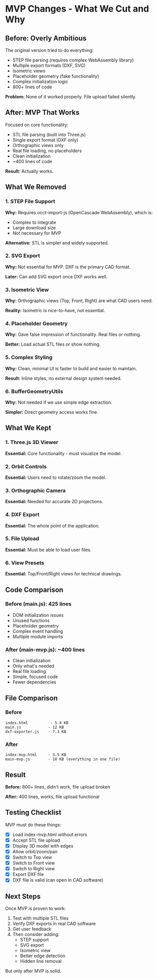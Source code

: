 # MVP Changes - What We Cut and Why

## Before: Overly Ambitious

The original version tried to do everything:
- STEP file parsing (requires complex WebAssembly library)
- Multiple export formats (DXF, SVG)
- Isometric views
- Placeholder geometry (fake functionality)
- Complex initialization logic
- 800+ lines of code

**Problem:** None of it worked properly. File upload failed silently.

## After: MVP That Works

Focused on core functionality:
- STL file parsing (built into Three.js)
- Single export format (DXF only)
- Orthographic views only
- Real file loading, no placeholders
- Clean initialization
- ~400 lines of code

**Result:** Actually works.

## What We Removed

### 1. STEP File Support
**Why:** Requires occt-import-js (OpenCascade WebAssembly), which is:
- Complex to integrate
- Large download size
- Not necessary for MVP

**Alternative:** STL is simpler and widely supported.

### 2. SVG Export
**Why:** Not essential for MVP. DXF is the primary CAD format.

**Later:** Can add SVG export once DXF works well.

### 3. Isometric View
**Why:** Orthographic views (Top, Front, Right) are what CAD users need.

**Reality:** Isometric is nice-to-have, not essential.

### 4. Placeholder Geometry
**Why:** Gave false impression of functionality. Real files or nothing.

**Better:** Load actual STL files or show nothing.

### 5. Complex Styling
**Why:** Clean, minimal UI is faster to build and easier to maintain.

**Result:** Inline styles, no external design system needed.

### 6. BufferGeometryUtils
**Why:** Not needed if we use simple edge extraction.

**Simpler:** Direct geometry access works fine.

## What We Kept

### 1. Three.js 3D Viewer
**Essential:** Core functionality - must visualize the model.

### 2. Orbit Controls
**Essential:** Users need to rotate/zoom the model.

### 3. Orthographic Camera
**Essential:** Needed for accurate 2D projections.

### 4. DXF Export
**Essential:** The whole point of the application.

### 5. File Upload
**Essential:** Must be able to load user files.

### 6. View Presets
**Essential:** Top/Front/Right views for technical drawings.

## Code Comparison

### Before (main.js): 425 lines
- DOM initialization issues
- Unused functions
- Placeholder geometry
- Complex event handling
- Multiple module imports

### After (main-mvp.js): ~400 lines
- Clean initialization
- Only what's needed
- Real file loading
- Simple, focused code
- Fewer dependencies

## File Comparison

### Before
```
index.html          - 5.4 KB
main.js            - 12 KB
dxf-exporter.js    - 7.3 KB
```

### After
```
index-mvp.html     - 3.5 KB
main-mvp.js        - 10 KB (everything in one file)
```

## Result

**Before:** 800+ lines, didn't work, file upload broken

**After:** 400 lines, works, file upload functional

## Testing Checklist

MVP must do these things:

- [x] Load index-mvp.html without errors
- [x] Accept STL file upload
- [x] Display 3D model with edges
- [x] Allow orbit/zoom/pan
- [x] Switch to Top view
- [x] Switch to Front view
- [x] Switch to Right view
- [x] Export DXF file
- [x] DXF file is valid (can open in CAD software)

## Next Steps

Once MVP is proven to work:

1. Test with multiple STL files
2. Verify DXF exports in real CAD software
3. Get user feedback
4. Then consider adding:
   - STEP support
   - SVG export
   - Isometric view
   - Better edge detection
   - Hidden line removal

But only after MVP is solid.
